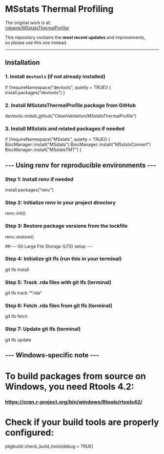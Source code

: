 # MSstats Thermal Profiling

The original work is at:  
[rokapre/MSstatsThermalProfiler](https://github.com/rokapre/MSstatsThermalProfiler)  

This repository contains the **most recent updates** and improvements,  
so please use this one instead.

---

## Installation

### 1. Install `devtools` (if not already installed)


if (!requireNamespace("devtools", quietly = TRUE)) {
  install.packages("devtools")
}

### 2. Install MSstatsThermalProfile package from GitHub
devtools::install_github("CleanValidation/MSstatsThermalProfile")

### 3. Install MSstats and related packages if needed
if (!requireNamespace("MSstats", quietly = TRUE)) {
  BiocManager::install("MSstats")
  BiocManager::install("MSstatsConvert")
  BiocManager::install("MSstatsTMT")
}

## --- Using renv for reproducible environments ---

### Step 1: Install renv if needed
 install.packages("renv")

### Step 2: Initialize renv in your project directory
 renv::init()

### Step 3: Restore package versions from the lockfile
 renv::restore()

##--- Git Large File Storage (LFS) setup ---

### Step 4: Initialize git lfs (run this in your terminal)
 git lfs install

### Step 5: Track .rda files with git lfs (terminal)
git lfs track "*.rda"

### Step 6: Fetch .rda files from git lfs (terminal)
 git lfs fetch

### Step 7: Update git lfs (terminal)
 git lfs update

## --- Windows-specific note ---

# To build packages from source on Windows, you need Rtools 4.2:
###  https://cran.r-project.org/bin/windows/Rtools/rtools42/

# Check if your build tools are properly configured:
pkgbuild::check_build_tools(debug = TRUE)
